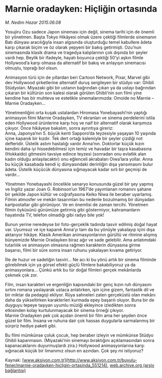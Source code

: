 # Marnie oradayken: Hiçliğin ortasında

*M. Nedim Hazar 2015.06.08*

<div class="pNewsDetailMainContent" itemprop="articleBody">
 <p>
  Yosujiru Ozu sadece Japon sineması için değil, sinema tarihi için de önemli bir yönetmen. Başta Tokyo Hikâyesi olmak üzere çektiği filmlerde sinemanın Batı dünyası aracılığıyla insan algısında oluşturduğu temel kabullere âdeta karşı çıkarak biçim ve öz olarak yepyeni bir bakış getirmişti. Ozu’nun sinemasında klasik drama ve tragedya kalıplarının çok dışında bir şeyler vardı hep. Beylik bir ifadeyle, hayatı boyunca çektiği 50’yi aşkın filmle Hollywood’a karşı olmasa da alternatif bir bakış ve anlayışın sinemacısı olmuştu, toprağı bol olsun.
 </p>
 <p>
  Animasyon türü için de yıllardan beri Cartoon Network, Pixar, Marvel gibi dev Hollywood şirketlerine alternatif duruş sergileyen bir stüdyo var: Ghibli Stüdyoları. Miyazaki gibi bir ustanın bağrından çıkan ya da ustayı bağrından çıkaran bir kültürün son kalesi olarak görülen Ghibli’nin son filmi yine kendine has bir muhteva ve estetikle sinemalarımızda: Omoide no Marnie – Marnie Oradayken…
 </p>
 <p>
  Yönetmenliğini orta kuşak ustalardan Hiromasa Yonebayashi’nin yaptığı animasyon filmi Marnie Oradayken, TV ekranları ve sinema perdelerini istila eden Hollywood ürünlerine karşı hoş ve naif bir alternatif olarak karşımıza çıkıyor. Önce hikâyeye bakalım, sonra ayrıntıya gireriz:
  <br>
   Anna, Japonya’nın 5. büyük kenti Sapporo’da teyzesiyle yaşayan 10 yaşında içine kapanık bir kızdır. Tek dert ortağı kalemiyle bir şeyler çizdiği not defteridir. Üstelik astım hastalığı vardır Anna’nın. Doktorlar küçük kızın kendini daha iyi hissedebilmesi için temiz ve havadar bir taşra kasabasına (Hokkaido) gitmesini tavsiye edince teyzesi (sonradan onu evlatlık alan kadın olduğu anlaşılacaktır) onu eğlenceli akrabaları Oiwa’lara yollar. Anna bu küçük kasabada kendi iç dünyasındaki derinliğin dışa yansımasını bulur âdeta. Üstelik küçücük dünyasına sığmayacak kadar sırlı bir geçmişi de vardır…
  </br>
 </p>
 <p>
  Yönetmen Yonebayashi öncelikle senaryo konusunda güzel bir şey yapmış ve İngiliz yazar Joan G. Robinson’un 1967’de yayımlanan romanını şahane bir şekilde Japon kültür ve coğrafyasına Keiko Niwa ile beraber uyarlamış. Filmin atmosfer ve mekân tasarımları bu nedenle bozulmamış bir dünyadan kartpostallar gibi görünüyor. Ve en önemlisi de zaman tercihi. Yönetmen filmin öyküsünü günümüze getirmiş gibi göstermiyor, kahramanların hayatında TV, telefon olmadığı gibi radyo bile yok!
 </p>
 <p>
  Bunun yerine neredeyse bir foto-gerçeklik tadında tasvir edilmiş doğal hayat var. Uyumsuz ve içe kapanık Anna’yı tam da bu yönüyle yakalayıp içini dışa aktarıyor hikâye. Klasik Amerikan animasyonlarının gürültü ve ritmine alışmış bünyemizde Marnie Oradayken biraz ağır ve sade gelebilir. Ama anlatımdaki tutarlılık ve animasyon olmasına rağmen karakterin dünyasına girme başarısı, filmi bir süre sonra insan ruhunu yakalayan kıvama getiriyor.
 </p>
 <p>
  İlle de huzur ve sadeliğin tasviri... Ne acı ki bu yönü artık bir sinema filminde görebilmek için ya görsel efekti güçlü filmlere bakabiliyoruz ya da animasyonlara... Çünkü artık bu tür doğal filmleri gerçek mekânlarda çekmek çok zor.
 </p>
 <p>
  Film, insan karakteri ve ergenliğin kapısındaki bir genç kızın ruh dünyasını sırtını romana yaslayarak ustaca anlatırken, işin içine gizem, fantastik dil ve bir miktar da pedagoji ekliyor. Rüya sahneleri zaten gerçeküstü olan mekânı daha da yükseltirken karakterleri kurmada epey başarılı oluyor. Buna bir de duyguyu tepeye taşıyan uyumlu müziği ekleyince izledikten sonra etkisinden kolay kurtulunmayacak bir sinema örneği çıkıyor.
  <br>
   Marnie Oradayken pek çok açıdan önemli bir film ama her şeyden önce güzel bir film. İnsana ve ruhuna dair çok hassas duygularla sarmalanmış bir sürpriz hediye paketi gibi.
  </br>
 </p>
 <p>
  Bu filmi mümkünse çoluk çocuk, hep beraber izleyin ve mümkünse Stüdyo Ghibli kapanmasın. (Miyazaki’nin sinemayı bıraktığını açıklamasından sonra kapanacaklarını duyurmuşlardı zira.) Hollywood animasyonlarına karşı sığınacak küçük bir limanımız olsun en azından. Çok şey mi istiyoruz?
 </p>
</div>


Kaynak: [www.aksiyon.com.tr](http://www.aksiyon.com.tr/buyulu-fener/marnie-oradayken-hicligin-ortasinda_551214), [web.archive.org (arşiv bağlantısı)](http://web.archive.org/web/20150720114028/http://www.aksiyon.com.tr/buyulu-fener/marnie-oradayken-hicligin-ortasinda_551214)
